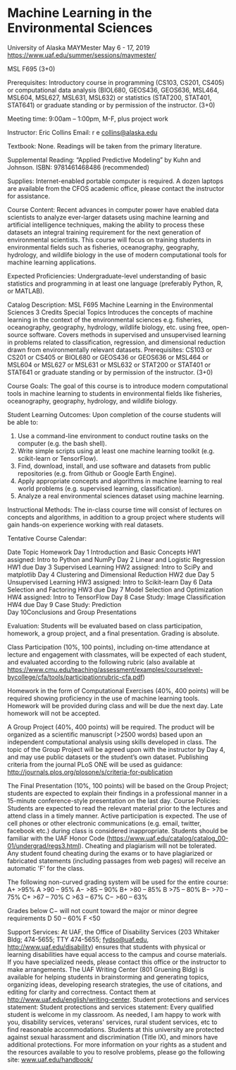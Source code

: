 # Machine Learning in the Environmental Sciences

University of Alaska MAYMester
May 6 - 17, 2019
https://www.uaf.edu/summer/sessions/maymester/


MSL F695 (3+0)

Prerequisites: Introductory course in programming (CS103, CS201, CS405) or computational data analysis (BIOL680,  GEOS436, GEOS636, MSL464, MSL604, MSL627, MSL631, MSL632) or statistics (STAT200, STAT401, STAT641) or graduate standing or by permission of the instructor. (3+0)

Meeting time: 9:00am – 1:00pm, M-F, plus project work

Instructor: Eric Collins
Email: r e collins@alaska.edu

Textbook: None. Readings will be taken from the primary literature.

Supplemental Reading:
“Applied Predictive Modeling” by Kuhn and Johnson. ISBN: 9781461468486 (recommended)

Supplies: Internet-enabled portable computer is required. A dozen laptops are available from the CFOS academic office, please contact the instructor for assistance.

Course Content: Recent advances in computer power have enabled data scientists to analyze ever-larger datasets using machine learning and artificial intelligence techniques, 
making the ability to process these datasets an integral training requirement for the next generation of environmental scientists. This course will focus on training students in environmental fields such as fisheries, oceanography, geography, hydrology, and wildlife biology in the use of modern computational tools for machine learning applications.

Expected Proficiencies: Undergraduate-level understanding of basic statistics and programming in at least one language (preferably Python, R, or MATLAB).

Catalog Description: 
MSL F695 Machine Learning in the Environmental Sciences
3 Credits   Special Topics
Introduces the concepts of machine learning in the context of the environmental sciences e.g. fisheries, oceanography, geography, hydrology, wildlife biology, etc. using free, open-source software. Covers methods in supervised and unsupervised learning in problems related to classification, regression, and dimensional reduction drawn from environmentally relevant datasets. Prerequisites: CS103 or CS201 or CS405 or BIOL680 or GEOS436 or GEOS636 or MSL464 or MSL604 or MSL627 or MSL631 or MSL632 or STAT200 or STAT401 or STAT641 or graduate standing or by permission of the instructor. (3+0)

Course Goals: The goal of this course is to introduce modern computational tools in machine learning to students in environmental fields like fisheries, oceanography, geography, hydrology, and wildlife biology.

Student Learning Outcomes:
Upon completion of the course students will be able to:
1.	Use a command-line environment to conduct routine tasks on the computer (e.g. the bash shell).
2.	Write simple scripts using at least one machine learning toolkit (e.g. scikit-learn or TensorFlow).
3.	Find, download, install, and use software and datasets from public repositories (e.g. from Github or Google Earth Engine).
4.	Apply appropriate concepts and algorithms in machine learning to real world problems (e.g. supervised learning, classification).
5.	Analyze a real environmental sciences dataset using machine learning.

Instructional Methods: The in-class course time will consist of lectures on concepts and algorithms, in addition to a group project where students will gain hands-on experience working with real datasets.

Tentative Course Calendar:

Date	Topic	Homework
Day 1	Introduction and Basic Concepts	HW1 assigned: Intro to Python and NumPy 
Day 2	Linear and Logistic Regression	HW1 due
Day 3	Supervised Learning	HW2 assigned: Intro to SciPy and matplotlib
Day 4	Clustering and Dimensional Reduction	HW2 due
Day 5	Unsupervised Learning	HW3 assigned: Intro to Scikit-learn
Day 6	Data Selection and Factoring 	HW3 due
Day 7	Model Selection and Optimization	HW4 assigned: Intro to TensorFlow
Day 8	Case Study: Image Classification	HW4 due
Day 9	Case Study: Prediction	
Day 10Conclusions and Group Presentations	


Evaluation: Students will be evaluated based on class participation, homework, a group project, and a final presentation. Grading is absolute.

Class Participation (10%, 100 points), including on-time attendance at lecture and engagement with classmates, will be expected of each student, and evaluated according to the following rubric (also available at https://www.cmu.edu/teaching/assessment/examples/courselevel-bycollege/cfa/tools/participationrubric-cfa.pdf)
 
Homework in the form of Computational Exercises (40%, 400 points) will be required showing proficiency in the use of machine learning tools. Homework will be provided during class and will be due the next day. Late homework will not be accepted.

A Group Project (40%, 400 points) will be required. The product will be organized as a scientific manuscript (>2500 words) based upon an independent computational analysis using skills developed in class. The topic of the Group Project will be agreed upon with the instructor by Day 4, and may use public datasets or the student’s own dataset. Publishing criteria from the journal PLoS ONE will be used as guidance: http://journals.plos.org/plosone/s/criteria-for-publication

The Final Presentation (10%, 100 points) will be based on the Group Project; students are expected to explain their findings in a professional manner in a 15-minute conference-style presentation on the last day.
Course Policies: Students are expected to read the relevant material prior to the lectures and attend class in a timely manner. Active participation is expected. The use of cell phones or other electronic communications (e.g. email, twitter, facebook etc.) during class is considered inappropriate. Students should be familiar with the UAF Honor Code (https://www.uaf.edu/catalog/catalog_00-01/undergrad/regs3.html). Cheating and plagiarism will not be tolerated. Any student found cheating during the exams or to have plagiarized or fabricated statements (including passages from web pages) will receive an automatic 'F' for the class.

The following non-curved grading system will be used for the entire course: 
A+ >95%
A  >90 – 95%
A− >85 – 90%
B+ >80 – 85%
B  >75 – 80%
B− >70 – 75%
C+ >67 – 70%
C  >63 – 67%
C− >60 – 63%

Grades below C− will not count toward the major or minor degree requirements
D  50 – 60% 
F  <50

Support Services: At UAF, the Office of Disability Services (203 Whitaker Bldg; 474-5655; TTY 474-5655; fydso@uaf.edu, http://www.uaf.edu/disability) ensures that students with physical or learning disabilities have equal access to the campus and course materials. If you have specialized needs, please contact this office or the instructor to make arrangements. The UAF Writing Center (801 Gruening Bldg) is available for helping students in brainstorming and generating topics, organizing ideas, developing research strategies, the use of citations, and editing for clarity and correctness. Contact them at http://www.uaf.edu/english/writing-center.
Student protections and services statement: Student protections and services statement: Every qualified student is welcome in my classroom. As needed, I am happy to work with you, disability services, veterans' services, rural student services, etc to find reasonable accommodations. Students at this university are protected against sexual harassment and discrimination (Title IX), and minors have additional protections. For more information on your rights as a student and the resources available to you to resolve problems, please go the following site: www.uaf.edu/handbook/

